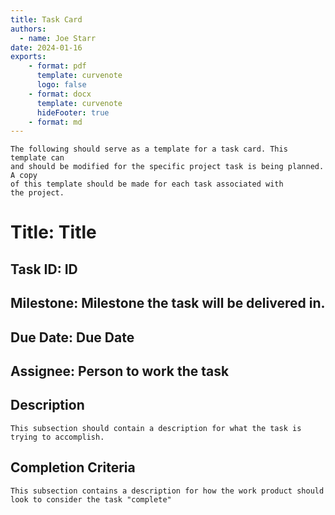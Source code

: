 ```yaml
---
title: Task Card
authors:
  - name: Joe Starr
date: 2024-01-16
exports:
    - format: pdf
      template: curvenote
      logo: false
    - format: docx
      template: curvenote
      hideFooter: true
    - format: md
---
```

```{note}
The following should serve as a template for a task card. This template can
and should be modified for the specific project task is being planned. A copy
of this template should be made for each task associated with
the project.
```

# Title: **Title**

## Task ID: **ID**

## Milestone: **Milestone the task will be delivered in.**

## Due Date: **Due Date**

## Assignee: **Person to work the task**

## Description

```{note}
This subsection should contain a description for what the task is trying to accomplish.
```

## Completion Criteria

```{note}
This subsection contains a description for how the work product should look to consider the task "complete"
```
